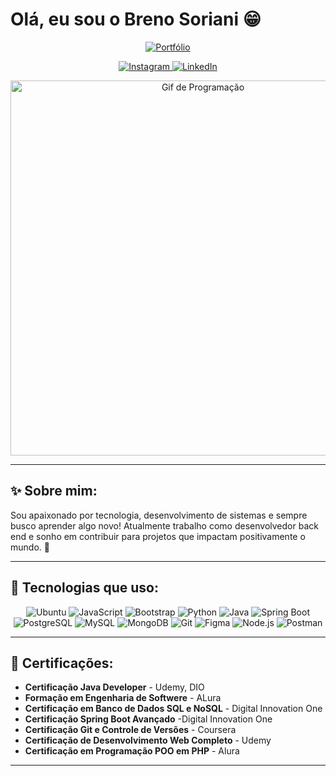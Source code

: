 # Olá, eu sou o Breno Soriani 😁

<p align="center">
  <a href="https://portiflio1.vercel.app/" target="_blank">
    <img src="https://img.shields.io/badge/Portf%C3%B3lio-000000?style=for-the-badge&logo=github&logoColor=white" alt="Portfólio">
  </a>
</p>

<p align="center">
  <a href="[https://www.instagram.com/_brenosoriani/]" target="_blank">
    <img src="https://img.shields.io/badge/Instagram-E4405F?style=for-the-badge&logo=instagram&logoColor=white" alt="Instagram">
  </a>
  <a href="https://www.linkedin.com/in/brenosoriani/" target="_blank">
    <img src="https://img.shields.io/badge/LinkedIn-0077B5?style=for-the-badge&logo=linkedin&logoColor=white" alt="LinkedIn">
  </a>
</p>

<p align="center">
  <img src="https://media0.giphy.com/media/v1.Y2lkPTc5MGI3NjExb2M2M211NzJ0ajZ2dTk1c3Z4MmVzMGhnNWg1bHNnbDYzdDRobHZmZiZlcD12MV9pbnRlcm5hbF9naWZfYnlfaWQmY3Q9Zw/6huhKzcdp02onx5Afu/giphy.gif" width="600" alt="Gif de Programação">
</p>

---

## ✨ Sobre mim:

Sou apaixonado por tecnologia, desenvolvimento de sistemas e sempre busco aprender algo novo! Atualmente trabalho como desenvolvedor back end e sonho em contribuir para projetos que impactam positivamente o mundo. 🚀

---

## 🚀 Tecnologias que uso:

<div align="center">
  <img src="https://img.shields.io/badge/Ubuntu-E95420?style=for-the-badge&logo=ubuntu&logoColor=white" alt="Ubuntu">
  <img src="https://img.shields.io/badge/JavaScript-F7DF1E?style=for-the-badge&logo=javascript&logoColor=black" alt="JavaScript">
  <img src="https://img.shields.io/badge/Bootstrap-563D7C?style=for-the-badge&logo=bootstrap&logoColor=white" alt="Bootstrap">
  <img src="https://img.shields.io/badge/python-3670A0?style=for-the-badge&logo=python&logoColor=ffdd54" alt="Python">
  <img src="https://img.shields.io/badge/java-%23ED8B00.svg?style=for-the-badge&logo=openjdk&logoColor=white" alt="Java">
  <img src="https://img.shields.io/badge/spring-%236DB33F.svg?style=for-the-badge&logo=spring&logoColor=white" alt="Spring Boot">
  <img src="https://img.shields.io/badge/PostgreSQL-000?style=for-the-badge&logo=postgresql" alt="PostgreSQL">
  <img src="https://img.shields.io/badge/MySQL-00000F?style=for-the-badge&logo=mysql&logoColor=white" alt="MySQL">
  <img src="https://img.shields.io/badge/MongoDB-%234ea94b.svg?style=for-the-badge&logo=mongodb&logoColor=white" alt="MongoDB">
  <img src="https://img.shields.io/badge/GIT-E44C30?style=for-the-badge&logo=git&logoColor=white" alt="Git">
  <img src="https://img.shields.io/badge/Figma-696969?style=for-the-badge&logo=figma&logoColor=white" alt="Figma">
  <img src="https://img.shields.io/badge/node.js-6DA55F?style=for-the-badge&logo=node.js&logoColor=white" alt="Node.js">
  <img src="https://img.shields.io/badge/Postman-FF6C37.svg?style=for-the-badge&logo=Postman&logoColor=white" alt="Postman">
</div>

---

## 🏅 Certificações:

- **Certificação Java Developer** - Udemy, DIO
- **Formação em Engenharia de Softwere** - ALura  
- **Certificação em Banco de Dados SQL e NoSQL** - Digital Innovation One  
- **Certificação Spring Boot Avançado** -Digital Innovation One 
- **Certificação Git e Controle de Versões** - Coursera  
- **Certificação de Desenvolvimento Web Completo** - Udemy
- **Certificação em Programação POO em PHP** - Alura

---


